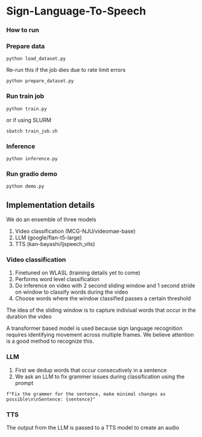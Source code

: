 # Sign-Language-To-Speech

### How to run

### Prepare data

```
python load_dataset.py
```

Re-run this if the job dies due to rate limit errors

```
python prepare_dataset.py
```

### Run train job

```
python train.py
```

or if using SLURM

```
sbatch train_job.sh
```

### Inference

```
python inference.py
```

### Run gradio demo

```
python demo.py
```

## Implementation details

We do an ensemble of three models

1. Video classification (MCG-NJU/videomae-base)
2. LLM (google/flan-t5-large)
3. TTS (kan-bayashi/ljspeech_vits)

### Video classification

1. Finetuned on WLASL (training details yet to come)
2. Performs word level classification
3. Do inference on video with 2 second sliding window and 1 second stride on window to classify words during the video
4. Choose words where the window classified passes a certain threshold

The idea of the sliding window is to capture indiviual words that occur in the duration the video

A transformer based model is used because sign language recognition requires identifying movement across multiple frames. We believe attention is a good method to recognize this.

### LLM

1. First we dedup words that occur consecutively in a sentence
2. We ask an LLM to fix grammer issues during classification using the prompt

```
f"Fix the grammer for the sentence, make minimal changes as possible\n\nSentence: {sentence}"
```

### TTS

The output from the LLM is passed to a TTS model to create an audio
